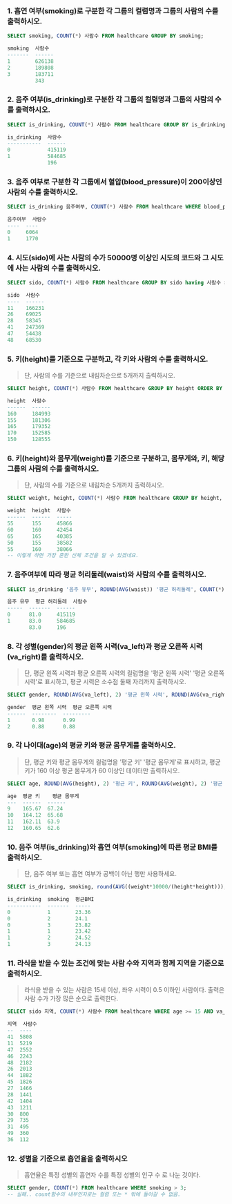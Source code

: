 ###  1. 흡연 여부(smoking)로 구분한 각 그룹의 컬렴명과 그룹의 사람의 수를 출력하시오.

```sql 
SELECT smoking, COUNT(*) 사람수 FROM healthcare GROUP BY smoking;

smoking  사람수
-------  ------
1        626138
2        189808
3        183711
         343
```

###  2. 음주 여부(is_drinking)로 구분한 각 그룹의 컬렴명과 그룹의 사람의 수를 출력하시오.

```sql 
SELECT is_drinking, COUNT(*) 사람수 FROM healthcare GROUP BY is_drinking;

is_drinking  사람수
-----------  ------
0            415119
1            584685
             196
```

### 3. 음주 여부로 구분한 각 그룹에서 혈압(blood_pressure)이 200이상인 사람의 수를 출력하시오.

```sql
SELECT is_drinking 음주여부, COUNT(*) 사람수 FROM healthcare WHERE blood_pressure >= 200 GROUP BY is_drinking;

음주여부  사람수
----  ----
0     6064
1     1770
```

### 4. 시도(sido)에 사는 사람의 수가 50000명 이상인 시도의 코드와 그 시도에 사는 사람의 수를 출력하시오.

```sql
SELECT sido, COUNT(*) 사람수 FROM healthcare GROUP BY sido having 사람수 >= 50000;

sido  사람수
----  ------
11    166231
26    69025
28    58345
41    247369
47    54438
48    68530
```

### 5. 키(height)를 기준으로 구분하고, 각 키와 사람의 수를 출력하시오.

> 단, 사람의 수를 기준으로 내림차순으로 5개까지 출력하시오.

```sql
SELECT height, COUNT(*) 사람수 FROM healthcare GROUP BY height ORDER BY 사람수 DESC LIMIT 5;

height  사람수
------  ------
160     184993
155     181306
165     179352
170     152585
150     128555
```

### 6. 키(height)와 몸무게(weight)를 기준으로 구분하고, 몸무게와, 키, 해당 그룹의 사람의 수를 출력하시오. 

> 단, 사람의 수를 기준으로 내림차순 5개까지 출력하시오.

```sql
SELECT weight, height, COUNT(*) 사람수 FROM healthcare GROUP BY height, weight ORDER BY 사람수 DESC LIMIT 5;

weight  height  사람수
------  ------  -----
55      155     45866
60      160     42454
65      165     40385
50      155     38582
55      160     38066
-- 이렇게 하면 가장 흔한 신체 조건을 알 수 있겠네요.
```

### 7. 음주여부에 따라 평균 허리둘레(waist)와 사람의 수를 출력하시오.

```sql 
SELECT is_drinking '음주 유무', ROUND(AVG(waist)) '평균 허리둘레', COUNT(*) 사람수 FROM healthcare GROUP BY is_drinking;

음주 유무  평균 허리둘레  사람수
-----  -------  ------
0      81.0     415119
1      83.0     584685
       83.0     196
```

### 8. 각 성별(gender)의 평균 왼쪽 시력(va_left)과 평균 오른쪽 시력(va_right)를 출력하시오.

> 단, 평균 왼쪽 시력과 평균 오른쪽 시력의 컬럼명을 '평균 왼쪽 시력' '평균 오른쪽 시력'로 표시하고, 평균 시력은 소수점 둘째 자리까지 출력하시오.

```sql
SELECT gender, ROUND(AVG(va_left), 2) '평균 왼쪽 시력', ROUND(AVG(va_right), 2) '평균 오른쪽 시력' FROM healthcare GROUP BY gender;

gender  평균 왼쪽 시력  평균 오른쪽 시력
------  --------  ---------
1       0.98      0.99
2       0.88      0.88
```

### 9. 각 나이대(age)의 평균 키와 평균 몸무게를 출력하시오.

> 단, 평균 키와 평균 몸무게의 컬럼명을 '평균 키' '평균 몸무게'로 표시하고, 평균키가 160 이상 평균 몸무게가 60 이상인 데이터만 출력하시오.

```sql
SELECT age, ROUND(AVG(height), 2) '평균 키', ROUND(AVG(weight), 2) '평균 몸무게' FROM healthcare GROUP BY age having ROUND(AVG(height), 2) >= 160 AND ROUND(AVG(weight), 2) >= 60;

age  평균 키    평균 몸무게
---  ------  ------
9    165.67  67.24
10   164.12  65.68
11   162.11  63.9
12   160.65  62.6
```

### 10. 음주 여부(is_drinking)와 흡연 여부(smoking)에 따른 평균 BMI를 출력하시오.

> 단, 음주 여부 또는 흡연 여부가 공백이 아닌 행만 사용하세요.

```sql
SELECT is_drinking, smoking, round(AVG((weight*10000/(height*height))), 2) 평균BMI FROM healthcare GROUP BY is_drinking, smoking having is_drinking <> '' AND smoking <> '';

is_drinking  smoking  평균BMI
-----------  -------  -----
0            1        23.36
0            2        24.1
0            3        23.82
1            1        23.42
1            2        24.52
1            3        24.13
```

### 11. 라식을 받을 수 있는 조건에 맞는 사람 수와 지역과 함께 지역을 기준으로 출력하시오.

> 라식을 받을 수 있는 사람은 15세 이상, 좌우 시력이 0.5 이하인 사람이다. 출력은 사람 수가 가장 많은 순으로 출력한다.

~~~sql
SELECT sido 지역, COUNT(*) 사람수 FROM healthcare WHERE age >= 15 AND va_left <= 0.5 AND va_right <= 0.5 GROUP BY sido ORDER BY 사람수 DESC;

지역  사람수
--  ----
41  5808
11  5219
47  2552
46  2243
48  2182
26  2013
44  1882
45  1826
27  1466
28  1441
42  1404
43  1211
30  800
29  735
31  495
49  360
36  112
~~~

### 12. 성별을 기준으로 흡연율을 출력하시오

> 흡연율은 특정 성별의 흡연자 수를 특정 성별의 인구 수 로 나눈 것이다.

~~~sql
SELECT gender, COUNT(*) FROM healthcare WHERE smoking > 3;
-- 실패.. count함수의 내부인자로는 컬럼 또는 * 밖에 들어갈 수 없음.
~~~

